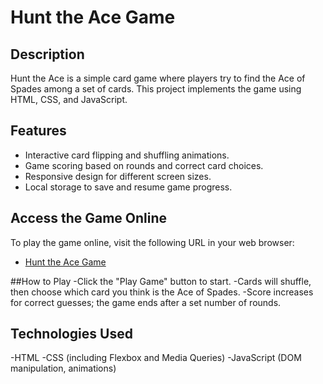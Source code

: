 
# Hunt the Ace Game

## Description
Hunt the Ace is a simple card game where players try to find the Ace of Spades among a set of cards. This project implements the game using HTML, CSS, and JavaScript.

## Features
- Interactive card flipping and shuffling animations.
- Game scoring based on rounds and correct card choices.
- Responsive design for different screen sizes.
- Local storage to save and resume game progress.
## Access the Game Online
To play the game online, visit the following URL in your web browser:
- [Hunt the Ace Game](https://a-arti.github.io/Card--game/)

##How to Play
-Click the "Play Game" button to start.
-Cards will shuffle, then choose which card you think is the Ace of Spades.
-Score increases for correct guesses; the game ends after a set number of rounds.

## Technologies Used
-HTML
-CSS (including Flexbox and Media Queries)
-JavaScript (DOM manipulation, animations)

